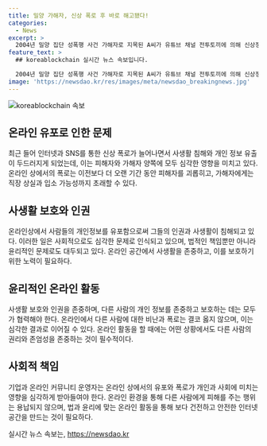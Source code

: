 ```yaml
---
title: 밀양 가해자, 신상 폭로 후 바로 해고됐다!
categories:
  - News
excerpt: >
  2004년 밀양 집단 성폭행 사건 가해자로 지목된 A씨가 유튜브 채널 전투토끼에 의해 신상정보가 공개되면서 직장에서 해고됐다. 이에 해당 기업은 홈페이지를 통해 심각하게 받아들이고 최선을 다한다는 입장을 전했다. 이러한 상황은 A씨를 비난하는 여론과 함께 다른 가해자들에게도 영향을 미쳐, B씨 역시 퇴직 처리됐다. 이 사건은 2004년에 발생한 남학생들에 의한 여중생 집단 성폭행 사건을 다시 한번 되새겨보게 한다.
feature_text: >
  ## koreablockchain 실시간 뉴스 속보입니다.

  2004년 밀양 집단 성폭행 사건 가해자로 지목된 A씨가 유튜브 채널 전투토끼에 의해 신상정보가 공개되면서 직장에서 해고됐다. 이에 해당 기업은 홈페이지를 통해 심각하게 받아들이고 최선을 다한다는 입장을 전했다. 이러한 상황은 A씨를 비난하는 여론과 함께 다른 가해자들에게도 영향을 미쳐, B씨 역시 퇴직 처리됐다. 이 사건은 2004년에 발생한 남학생들에 의한 여중생 집단 성폭행 사건을 다시 한번 되새겨보게 한다.
image: 'https://newsdao.kr/res/images/meta/newsdao_breakingnews.jpg'
---
```


<p><img src="https://newsdao.kr/res/images/meta/newsdao_breakingnews.jpg" alt="koreablockchain 속보" /></p>

<h2 data-ke-size="size26">온라인 유포로 인한 문제</h2>

<p data-ke-size="size16">최근 들어 인터넷과 SNS를 통한 신상 폭로가 늘어나면서 사생활 침해와 개인 정보 유출이 두드러지게 되었는데, 이는 피해자와 가해자 양쪽에 모두 심각한 영향을 미치고 있다. 온라인 상에서의 폭로는 이전보다 더 오랜 기간 동안 피해자를 괴롭히고, 가해자에게는 직장 상실과 입소 가능성까지 초래할 수 있다.</p>

<h2 data-ke-size="size26">사생활 보호와 인권</h2>

<p data-ke-size="size16">온라인상에서 사람들의 개인정보를 유포함으로써 그들의 인권과 사생활이 침해되고 있다. 이러한 일은 사회적으로도 심각한 문제로 인식되고 있으며, 법적인 책임뿐만 아니라 윤리적인 문제로도 대두되고 있다. 온라인 공간에서 사생활을 존중하고, 이를 보호하기 위한 노력이 필요하다.</p>

<h2 data-ke-size="size26">윤리적인 온라인 활동</h2>

<p data-ke-size="size16">사생활 보호와 인권을 존중하며, 다른 사람의 개인 정보를 존중하고 보호하는 데는 모두가 협력해야 한다. 온라인에서 다른 사람에 대한 비난과 폭로는 결코 옳지 않으며, 이는 심각한 결과로 이어질 수 있다. 온라인 활동을 할 때에는 어떤 상황에서도 다른 사람의 권리와 존엄성을 존중하는 것이 필수적이다.</p>

<h2 data-ke-size="size26">사회적 책임</h2>

<p data-ke-size="size16">기업과 온라인 커뮤니티 운영자는 온라인 상에서의 유포와 폭로가 개인과 사회에 미치는 영향을 심각하게 받아들여야 한다. 온라인 환경을 통해 다른 사람에게 피해를 주는 행위는 용납되지 않으며, 법과 윤리에 맞는 온라인 활동을 통해 보다 건전하고 안전한 인터넷 공간을 만드는 것이 필요하다.</p>
실시간 뉴스 속보는, <a href="https://newsdao.kr" rel="dofollow">https://newsdao.kr</a>


